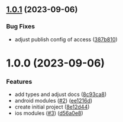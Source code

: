 ## [1.0.1](https://github.com/capitual/react-native-capface/compare/v1.0.0...v1.0.1) (2023-09-06)


### Bug Fixes

* adjust publish config of access ([387b810](https://github.com/capitual/react-native-capface/commit/387b810cfd160e4a781ae1e537e5cb6b83076506))

# 1.0.0 (2023-09-06)


### Features

* add types and adjust  docs ([8c93ca8](https://github.com/capitual/react-native-capface/commit/8c93ca8152e4ce0bea8aee0392a0d660a9d3ae8f))
* android modules ([#2](https://github.com/capitual/react-native-capface/issues/2)) ([ee1216d](https://github.com/capitual/react-native-capface/commit/ee1216de47b58ef33d21b05c5c68b51f5abbf0e2))
* create initial project ([8e12d44](https://github.com/capitual/react-native-capface/commit/8e12d445a34879a9bab72f8fad0c749902b9646e))
* ios modules ([#3](https://github.com/capitual/react-native-capface/issues/3)) ([d56a0e8](https://github.com/capitual/react-native-capface/commit/d56a0e8eaad4be68d546d8c0f50c7e15e2986510))
